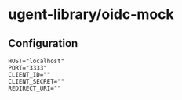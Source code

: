 # ugent-library/oidc-mock

## Configuration

```
HOST="localhost"
PORT="3333"
CLIENT_ID=""
CLIENT_SECRET=""
REDIRECT_URI=""
```